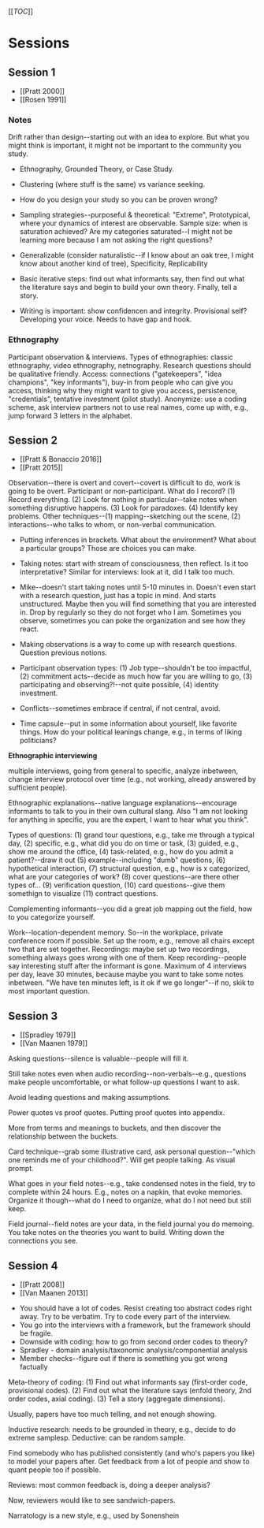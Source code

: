 [[_TOC_]]

# Sessions

## Session 1

* [[Pratt 2000]]
* [[Rosen 1991]]

### Notes

Drift rather than design--starting out with an idea to explore. But what you might think is important, it might not be important to the community you study. 

- Ethnography, Grounded Theory, or Case Study.

- Clustering (where stuff is the same) vs variance seeking.

- How do you design your study so you can be proven wrong?

- Sampling strategies--purposeful & theoretical: "Extreme", Prototypical, where your dynamics of interest are observable. Sample size: when is saturation achieved? Are my categories saturated--I might not be learning more because I am not asking the right questions?

- Generalizable (consider naturalistic--if I know about an oak tree, I might know about another kind of tree), Specificity, Replicability

- Basic iterative steps: find out what informants say, then find out what the literature says and begin to build your own theory. Finally, tell a story.

- Writing is important: show confidencen and integrity. Provisional self? Developing your voice. Needs to have gap and hook.

### Ethnography

Participant observation & interviews. Types of ethnographies: classic ethnography, video ethnography, netnography. Research questions should be qualitative friendly. Access: connections ("gatekeepers", "idea champions", "key informants"), buy-in from people who can give you access, thinking why they might want to give you access, persistence, "credentials", tentative investment (pilot study). Anonymize: use a coding scheme, ask interview partners not to use real names, come up with, e.g., jump forward 3 letters in the alphabet.

## Session 2

* [[Pratt & Bonaccio 2016]]
* [[Pratt 2015]]

Observation--there is overt and covert--covert is difficult to do, work is going to be overt. Participant or non-participant. What do I record? (1) Record everything. (2) Look for nothing in particular--take notes when something disruptive happens. (3) Look for paradoxes. (4) Identify key problems. Other techniques--(1) mapping--sketching out the scene, (2) interactions--who talks to whom, or non-verbal communication. 

- Putting inferences in brackets. What about the environment? What about a particular groups? Those are choices you can make.

- Taking notes: start with stream of consciousness, then reflect. Is it too interpretative? Similar for interviews: look at it, did I talk too much.

- Mike--doesn't start taking notes until 5-10 minutes in. Doesn't even start with a research question, just has a topic in mind. And starts unstructured. Maybe then you will find something that you are interested in. Drop by regularly so they do not forget who I am. Sometimes you observe, sometimes you can poke the organization and see how they react.

- Making observations is a way to come up with research questions. Question previous notions.

- Participant observation types: (1) Job type--shouldn't be too impactful, (2) commitment acts--decide as much how far you are willing to go, (3) participating and observing?!--not quite possible, (4) identity investment.

- Conflicts--sometimes embrace if central, if not central, avoid.

- Time capsule--put in some information about yourself, like favorite things. How do your political leanings change, e.g., in terms of liking politicians?

**Ethnographic interviewing**

multiple interviews, going from general to specific, analyze inbetween, change interview protocol over time (e.g., not working, already answered by sufficient people).

Ethnographic explanations--native language explanations--encourage informants to talk to you in their own cultural slang. Also "I am not looking for anything in specific, you are the expert, I want to hear what you think".

Types of questions: (1) grand tour questions, e.g., take me through a typical day, (2) specific, e.g., what did you do on time or task, (3) guided, e.g., show me around the office, (4) task-related, e.g., how do you admit a patient?--draw it out (5) example--including "dumb" questions, (6) hypothetical interaction, (7) structural question, e.g., how is x categorized, what are your categories of work? (8) cover questions--are there other types of... (9) verification question, (10) card questions--give them somethign to visualize (11) contract questions.

Complementing informants--you did a great job mapping out the field, how to you categorize yourself.

Work--location-dependent memory. So--in the workplace, private conference room if possible. Set up the room, e.g., remove all chairs except two that are set together. Recordings: maybe set up two recordings, something always goes wrong with one of them. Keep recording--people say interesting stuff after the informant is gone. Maximum of 4 interviews per day, leave 30 minutes, because maybe you want to take some notes inbetween. "We have ten minutes left, is it ok if we go longer"--if no, skik to most important question.

## Session 3

* [[Spradley 1979]]
* [[Van Maanen 1979]]

Asking questions--silence is valuable--people will fill it.

Still take notes even when audio recording--non-verbals--e.g., questions make people uncomfortable, or what follow-up questions I want to ask.

Avoid leading questions and making assumptions.

Power quotes vs proof quotes. Putting proof quotes into appendix.

More from terms and meanings to buckets, and then discover the relationship between the buckets.

Card technique--grab some illustrative card, ask personal question--"which one reminds me of your childhood?". Will get people talking. As visual prompt.

What goes in your field notes--e.g., take condensed notes in the field, try to complete within 24 hours. E.g., notes on a napkin, that evoke memories. Organize it though--what do I need to organize, what do I not need but still keep.

Field journal--field notes are your data, in the field journal you do memoing. You take notes on the theories you want to build. Writing down the connections you see.

## Session 4

* [[Pratt 2008]]
* [[Van Maanen 2013]]

- You should have a lot of codes. Resist creating too abstract codes right away. Try to be verbatim. Try to code every part of the interview.
- You go into the interviews with a framework, but the framework should be fragile.
- Downside with coding: how to go from second order codes to theory?
- Spradley - domain analysis/taxonomic analysis/componential analysis
- Member checks--figure out if there is something you got wrong factually

Meta-theory of coding: (1) Find out what informants say (first-order code, provisional codes). (2) Find out what the literature says (enfold theory, 2nd order codes, axial coding). (3) Tell a story (aggregate dimensions).

Usually, papers have too much telling, and not enough showing.

Inductive research: needs to be grounded in theory, e.g., decide to do extreme samplesp. Deductive: can be random sample.

Find somebody who has published consistently (and who's papers you like) to model your papers after. Get feedback from a lot of people and show to quant people too if possible.

Reviews: most common feedback is, doing a deeper analysis?

Now, reviewers would like to see sandwich-papers.

Narratology is a new style, e.g., used by Sonenshein